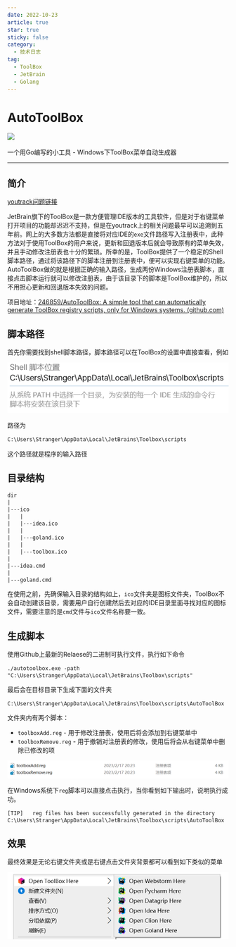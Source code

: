 ```yaml
---
date: 2022-10-23
article: true
star: true
sticky: false
category:
  - 技术日志
tag:
  - ToolBox
  - JetBrain
  - Golang
---
```

# AutoToolBox
![](https://public-1308755698.cos.ap-chongqing.myqcloud.com//img/toolbox.png)

一个用Go编写的小工具 - Windows下ToolBox菜单自动生成器
<!-- more -->
---
## 简介

[youtrack问题链接](https://youtrack.jetbrains.com/issue/TBX-2540/Associate-file-extenstions-with-correct-Toolbox-app-or-with-the-Toolbox-itself-so-that-files-can-be-launched-from-Windows)

JetBrain旗下的ToolBox是一款方便管理IDE版本的工具软件，但是对于右键菜单打开项目的功能却迟迟不支持，但是在youtrack上的相关问题最早可以追溯到五年前。网上的大多数方法都是直接将对应IDE的`exe`文件路径写入注册表中，此种方法对于使用ToolBox的用户来说，更新和回退版本后就会导致原有的菜单失效，并且手动修改注册表也十分的繁琐。所幸的是，ToolBox提供了一个稳定的Shell脚本路径，通过将该路径下的脚本注册到注册表中，便可以实现右键菜单的功能。AutoToolBox做的就是根据正确的输入路径，生成两份Windows注册表脚本，直接点击脚本运行就可以修改注册表，由于该目录下的脚本是ToolBox维护的，所以不用担心更新和回退版本失效的问题。

项目地址：[246859/AutoToolBox: A simple tool that can automatically generate ToolBox registry scripts, only for Windows systems. (github.com)](https://github.com/246859/AutoToolBox)

## 脚本路径

首先你需要找到shell脚本路径，脚本路径可以在ToolBox的设置中直接查看，例如



![image-20230217210439344](https://github.com/246859/AutoToolBox/raw/main/assets/README/image-20230217210439344.png)

路径为

```sh
C:\Users\Stranger\AppData\Local\JetBrains\Toolbox\scripts
```

这个路径就是程序的输入路径

## 目录结构

```
dir
|
|---ico
|   |
|   |---idea.ico
|   |
|   |---goland.ico
|   |
|   |---toolbox.ico
|
|---idea.cmd
|
|---goland.cmd
```

在使用之前，先确保输入目录的结构如上，`ico`文件夹是图标文件夹，ToolBox不会自动创建该目录，需要用户自行创建然后去对应的IDE目录里面寻找对应的图标文件，需要注意的是`cmd`文件与`ico`文件名称要一致。

## 生成脚本

使用Github上最新的Relaese的二进制可执行文件，执行如下命令

```
./autotoolbox.exe -path "C:\Users\Stranger\AppData\Local\JetBrains\Toolbox\scripts"
```

最后会在目标目录下生成下面的文件夹

```
C:\Users\Stranger\AppData\Local\JetBrains\Toolbox\scripts\AutoToolBox
```

文件夹内有两个脚本：

- `toolboxAdd.reg` - 用于修改注册表，使用后将会添加到右键菜单中
- `toolboxRemove.reg` - 用于撤销对注册表的修改，使用后将会从右键菜单中删除已修改的项

[![image-20230217211635959](https://github.com/246859/AutoToolBox/raw/main/assets/README/image-20230217211635959.png)](https://github.com/246859/AutoToolBox/blob/main/assets/README/image-20230217211635959.png)

在Windows系统下`reg`脚本可以直接点击执行，当你看到如下输出时，说明执行成功。

```
[TIP]   reg files has been successfully generated in the directory C:\Users\Stranger\AppData\Local\JetBrains\Toolbox\scripts\AutoToolBox
```

## 效果

最终效果是无论右键文件夹或是右键点击文件夹背景都可以看到如下类似的菜单

![image-20230217212654787](https://github.com/246859/AutoToolBox/raw/main/assets/README/image-20230217212654787.png)
